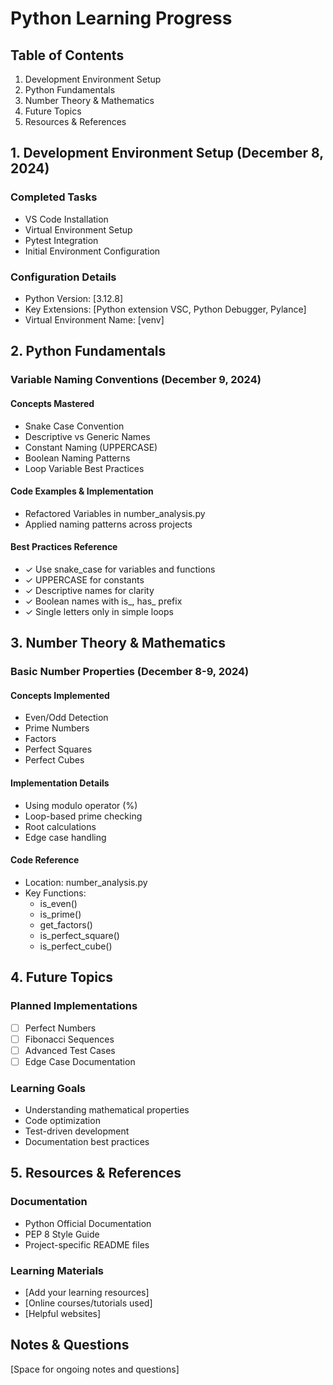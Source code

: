 # Python Learning Progress

## Table of Contents
1. Development Environment Setup
2. Python Fundamentals
3. Number Theory & Mathematics
4. Future Topics
5. Resources & References

## 1. Development Environment Setup (December 8, 2024)
### Completed Tasks
- VS Code Installation
- Virtual Environment Setup
- Pytest Integration
- Initial Environment Configuration

### Configuration Details
- Python Version: [3.12.8]
- Key Extensions: [Python extension VSC, Python Debugger, Pylance]
- Virtual Environment Name: [venv]

## 2. Python Fundamentals
### Variable Naming Conventions (December 9, 2024)
#### Concepts Mastered
- Snake Case Convention
- Descriptive vs Generic Names
- Constant Naming (UPPERCASE)
- Boolean Naming Patterns
- Loop Variable Best Practices

#### Code Examples & Implementation
- Refactored Variables in number_analysis.py
- Applied naming patterns across projects

#### Best Practices Reference
- ✓ Use snake_case for variables and functions
- ✓ UPPERCASE for constants
- ✓ Descriptive names for clarity
- ✓ Boolean names with is_, has_ prefix
- ✓ Single letters only in simple loops

## 3. Number Theory & Mathematics
### Basic Number Properties (December 8-9, 2024)
#### Concepts Implemented
- Even/Odd Detection
- Prime Numbers
- Factors
- Perfect Squares
- Perfect Cubes

#### Implementation Details
- Using modulo operator (%)
- Loop-based prime checking
- Root calculations
- Edge case handling

#### Code Reference
- Location: number_analysis.py
- Key Functions:
  - is_even()
  - is_prime()
  - get_factors()
  - is_perfect_square()
  - is_perfect_cube()

## 4. Future Topics
### Planned Implementations
- [ ] Perfect Numbers
- [ ] Fibonacci Sequences
- [ ] Advanced Test Cases
- [ ] Edge Case Documentation

### Learning Goals
- Understanding mathematical properties
- Code optimization
- Test-driven development
- Documentation best practices

## 5. Resources & References
### Documentation
- Python Official Documentation
- PEP 8 Style Guide
- Project-specific README files

### Learning Materials
- [Add your learning resources]
- [Online courses/tutorials used]
- [Helpful websites]

## Notes & Questions
[Space for ongoing notes and questions]